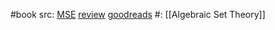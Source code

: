 #book
src: [MSE](https://math.stackexchange.com/questions/3859792/is-there-any-successful-approach-to-algebraization-of-set-theory-other-than-the) [review](https://www.ams.org/journals/bull/1989-20-02/S0273-0979-1989-15778-9/S0273-0979-1989-15778-9.pdf) [goodreads](https://www.goodreads.com/book/show/711884.A_Formalization_of_Set_Theory_without_Variables_Vol_41?ac=1&from_search=true&qid=syQMLn1jnf&rank=1)
#: [[Algebraic Set Theory]] 